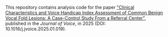 This repository contains analysis code for the paper ["Clinical Characteristics and Voice Handicap Index Assessment of Common Benign Vocal Fold Lesions: A Case-Control Study From a Referral Center"](https://pubmed.ncbi.nlm.nih.gov/39971675/), published in the *Journal of Voice*, in 2025 (DOI: 10.1016/j.jvoice.2025.01.019).